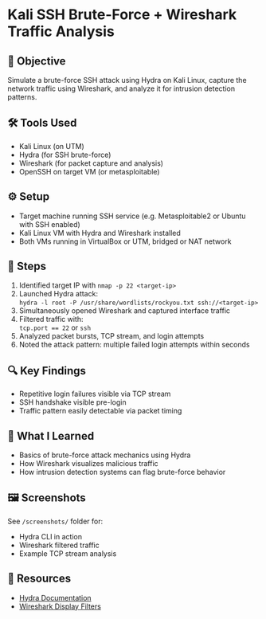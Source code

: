 # Kali SSH Brute-Force + Wireshark Traffic Analysis

## 🎯 Objective
Simulate a brute-force SSH attack using Hydra on Kali Linux, capture the network traffic using Wireshark, and analyze it for intrusion detection patterns.

## 🛠 Tools Used
- Kali Linux (on UTM)
- Hydra (for SSH brute-force)
- Wireshark (for packet capture and analysis)
- OpenSSH on target VM (or metasploitable)

## ⚙️ Setup
- Target machine running SSH service (e.g. Metasploitable2 or Ubuntu with SSH enabled)
- Kali Linux VM with Hydra and Wireshark installed
- Both VMs running in VirtualBox or UTM, bridged or NAT network

## 🧪 Steps
1. Identified target IP with `nmap -p 22 <target-ip>`
2. Launched Hydra attack:  
   `hydra -l root -P /usr/share/wordlists/rockyou.txt ssh://<target-ip>`
3. Simultaneously opened Wireshark and captured interface traffic
4. Filtered traffic with:  
   `tcp.port == 22` or `ssh`
5. Analyzed packet bursts, TCP stream, and login attempts
6. Noted the attack pattern: multiple failed login attempts within seconds

## 🔍 Key Findings
- Repetitive login failures visible via TCP stream
- SSH handshake visible pre-login
- Traffic pattern easily detectable via packet timing

## 🧠 What I Learned
- Basics of brute-force attack mechanics using Hydra
- How Wireshark visualizes malicious traffic
- How intrusion detection systems can flag brute-force behavior

## 🖼️ Screenshots
See `/screenshots/` folder for:
- Hydra CLI in action
- Wireshark filtered traffic
- Example TCP stream analysis

## 🔗 Resources
- [Hydra Documentation](https://tools.kali.org/password-attacks/hydra)
- [Wireshark Display Filters](https://wiki.wireshark.org/DisplayFilters)
